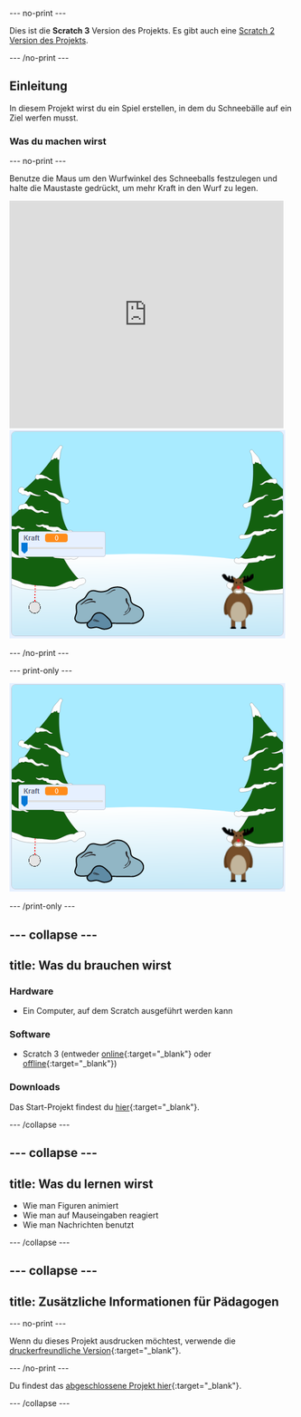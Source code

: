 --- no-print ---

Dies ist die **Scratch 3** Version des Projekts. Es gibt auch eine [Scratch 2 Version des Projekts](https://projects.raspberrypi.org/de-DE/projects/snowball-fight-scratch2).

--- /no-print ---

## Einleitung

In diesem Projekt wirst du ein Spiel erstellen, in dem du Schneebälle auf ein Ziel werfen musst.

### Was du machen wirst

--- no-print ---

Benutze die Maus um den Wurfwinkel des Schneeballs festzulegen und halte die Maustaste gedrückt, um mehr Kraft in den Wurf zu legen.

<div class="scratch-preview">
  <iframe allowtransparency="true" width="485" height="402" src="https://scratch.mit.edu/projects/embed/405973610/?autostart=true" frameborder="0" scrolling="no"></iframe>
  <img src="images/snow-final.png">
</div>

--- /no-print ---

--- print-only ---

![fertiges Projekt](images/snow-final.png)

--- /print-only ---

--- collapse ---
---
title: Was du brauchen wirst
---

### Hardware

+ Ein Computer, auf dem Scratch ausgeführt werden kann

### Software

+ Scratch 3 (entweder [online](http://rpf.io/scratchon){:target="_blank"} oder [offline](http://rpf.io/scratchoff){:target="_blank"})

### Downloads

Das Start-Projekt findest du [hier](http://rpf.io/p/de-DE/snowball-fight-go){:target="_blank"}.

--- /collapse ---

--- collapse ---
---
title: Was du lernen wirst
---

- Wie man Figuren animiert
- Wie man auf Mauseingaben reagiert
- Wie man Nachrichten benutzt

--- /collapse ---

--- collapse ---
---
title: Zusätzliche Informationen für Pädagogen
---

--- no-print ---

Wenn du dieses Projekt ausdrucken möchtest, verwende die [druckerfreundliche Version](https://projects.raspberrypi.org/de-DE/projects/snowball-fight/print){:target="_blank"}.

--- /no-print ---

Du findest das [abgeschlossene Projekt hier](http://rpf.io/p/de-DE/snowball-fight-get){:target="_blank"}.

--- /collapse ---
